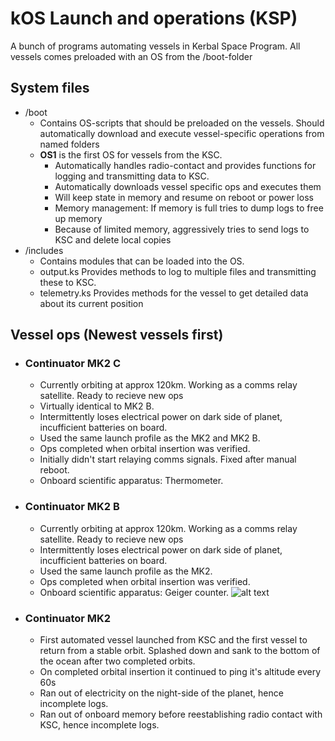 # kOS Launch and operations (KSP)

A bunch of programs automating vessels in Kerbal Space Program.
All vessels comes preloaded with an OS from the /boot-folder

## System files
* /boot
  - Contains OS-scripts that should be preloaded on the vessels. Should automatically download and execute vessel-specific operations from named folders
  - **OS1** is the first OS for vessels from the KSC.
    - Automatically handles radio-contact and provides functions for logging and transmitting data to KSC.
    - Automatically downloads vessel specific ops and executes them
    - Will keep state in memory and resume on reboot or power loss
    - Memory management: If memory is full tries to dump logs to free up memory
    - Because of limited memory, aggressively tries to send logs to KSC and delete local copies 
* /includes
  - Contains modules that can be loaded into the OS.
  - output.ks Provides methods to log to multiple files and transmitting these to KSC.
  - telemetry.ks Provides methods for the vessel to get detailed data about its current position


## Vessel ops (Newest vessels first)
* ### Continuator MK2 C
  - Currently orbiting at approx 120km. Working as a comms relay satellite. Ready to recieve new ops
  - Virtually identical to MK2 B.
  - Intermittently loses electrical power on dark side of planet, incufficient batteries on board.
  - Used the same launch profile as the MK2 and MK2 B.
  - Ops completed when orbital insertion was verified.
  - Initially didn't start relaying comms signals. Fixed after manual reboot.
  - Onboard scientific apparatus: Thermometer.
* ### Continuator MK2 B
  - Currently orbiting at approx 120km. Working as a comms relay satellite. Ready to recieve new ops
  - Intermittently loses electrical power on dark side of planet, incufficient batteries on board.
  - Used the same launch profile as the MK2.
  - Ops completed when orbital insertion was verified.
  - Onboard scientific apparatus: Geiger counter.
  ![alt text](https://github.com/adderost/kOS/blob/master/Continuator%20Mk2/Continuator-MK2-B.png "Continuator MK2 B")
* ### Continuator MK2
  - First automated vessel launched from KSC and the first vessel to return from a stable orbit. Splashed down and sank to the bottom of the ocean after two completed orbits.
  - On completed orbital insertion it continued to ping it's altitude every 60s
  - Ran out of electricity on the night-side of the planet, hence incomplete logs.
  - Ran out of onboard memory before reestablishing radio contact with KSC, hence incomplete logs.
